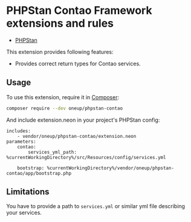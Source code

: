 PHPStan Contao Framework extensions and rules
=============================================

* [PHPStan](https://github.com/phpstan/phpstan)

This extension provides following features:

* Provides correct return types for Contao services.

## Usage

To use this extension, require it in [Composer](https://getcomposer.org/):

```bash
composer require --dev oneup/phpstan-contao
```

And include extension.neon in your project's PHPStan config:

```
includes:
    - vendor/oneup/phpstan-contao/extension.neon
parameters:
    contao:
        services_yml_path: %currentWorkingDirectory%/src/Resources/config/services.yml

    bootstrap: %currentWorkingDirectory%/vendor/oneup/phpstan-contao/app/bootstrap.php
```

## Limitations

You have to provide a path to `services.yml` or similar yml file describing your services.
